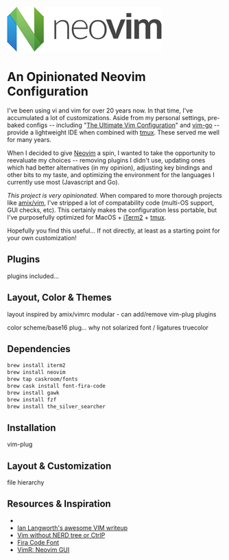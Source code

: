 ![Neovim Logo](https://github.com/deadlysyn/neovimrc/blob/master/img/neovim-logo.png "Neovim")

# An Opinionated Neovim Configuration

I've been using vi and vim for over 20 years now. In that time, I've accumulated a lot of
customizations. Aside from my personal settings, pre-baked configs -- including
"[The Ultimate Vim Configuration](https://github.com/amix/vimrc)" and
[vim-go](https://github.com/fatih/vim-go) -- provide a lightweight IDE
when combined with [tmux](https://github.com/tmux/tmux). These served me well for many years.

When I decided to give [Neovim](https://neovim.io) a spin, I wanted to take the opportunity to
reevaluate my choices -- removing plugins I didn't use, updating ones which had
better alternatives (in my opinion), adjusting key bindings and other bits to my taste,
and optimizing the environment for the languages I currently use most (Javascript and Go).

_This project is very opinionated._ When compared to more thorough projects like
[amix/vim](https://github.com/amix/vimrc), I've stripped a lot of compatability code
(multi-OS support, GUI checks, etc). This certainly makes the configuration less
portable, but I've purposefully optimized for MacOS + [iTerm2](https://www.iterm2.com) +
[tmux](https://github.com/tmux/tmux/wiki).

Hopefully you find this useful...  If not directly, at least as a starting point for your
own customization!

## Plugins



plugins included...

## Layout, Color & Themes
layout inspired by amix/vimrc
modular - can add/remove vim-plug plugins


color scheme/base16 plug... why not solarized
font / ligatures
truecolor

## Dependencies

```
brew install iterm2
brew install neovim
brew tap caskroom/fonts
brew cask install font-fira-code
brew install gawk
brew install fzf
brew install the_silver_searcher
```

## Installation

vim-plug

## Layout & Customization

file hierarchy

## Resources & Inspiration

- 
- [Ian Langworth's awesome VIM writeup](https://statico.github.io/vim3.html)
- [Vim without NERD tree or CtrlP](https://gist.github.com/csswizardry/9a33342dace4786a9fee35c73fa5deeb)
- [Fira Code Font](https://github.com/tonsky/FiraCode)
- [VimR: Neovim GUI](https://github.com/qvacua/vimr)
